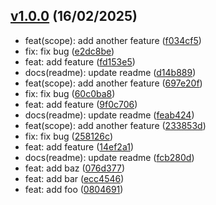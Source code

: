 ## [v1.0.0](https://www.my-remote.com/tags) (16/02/2025)

- feat(scope): add another feature ([f034cf5](https://www.my-remote.com/commit/f034cf5261ea4fa26daf43ecde868c9d11fb5bc6))
- fix: fix bug ([e2dc8be](https://www.my-remote.com/commit/e2dc8be09f4273da32e02503689815ce743fad2f))
- feat: add feature ([fd153e5](https://www.my-remote.com/commit/fd153e5e753f1c16c5154058f1bd7e54788c17b2))
- docs(readme): update readme ([d14b889](https://www.my-remote.com/commit/d14b88941777d5d4528fb01a36f20baf83eaa7df))
- feat(scope): add another feature ([697e20f](https://www.my-remote.com/commit/697e20f3b7b37f4fa2d12fb4444a6a61d4fbddd1))
- fix: fix bug ([60c0ba8](https://www.my-remote.com/commit/60c0ba88c0b033497ea35be710e9160f0db8833f))
- feat: add feature ([9f0c706](https://www.my-remote.com/commit/9f0c706a71ad2191b07bb29ad14d8a618508c96d))
- docs(readme): update readme ([feab424](https://www.my-remote.com/commit/feab4247b65e79c154fbd9c00adef10a9515753e))
- feat(scope): add another feature ([233853d](https://www.my-remote.com/commit/233853d7271b9314fce660cb05cee37a09ef6909))
- fix: fix bug ([258126c](https://www.my-remote.com/commit/258126cf60b30eececf53930ac1682513d5e5f5c))
- feat: add feature ([14ef2a1](https://www.my-remote.com/commit/14ef2a1ea889747c1cc0e4c231a72225dbc1b63d))
- docs(readme): update readme ([fcb280d](https://www.my-remote.com/commit/fcb280d7b63c413409fafbb838ac250f6e6374b9))
- feat: add baz ([076d377](https://www.my-remote.com/commit/076d377d34cf6938e8d73d90f8912a545fc55312))
- feat: add bar ([ecc4546](https://www.my-remote.com/commit/ecc454687de02986de5c44b387939157ba60c9ad))
- feat: add foo ([0804691](https://www.my-remote.com/commit/0804691ebc8fc309e098a9ac0ab628ff2f06548a))
